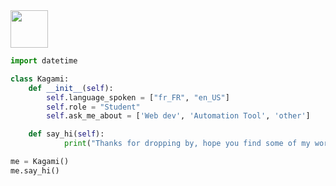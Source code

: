 <img src="https://github.githubassets.com/assets/mona-loading-dimmed-5da225352fd7.gif" width="60">

```py
import datetime

class Kagami:
    def __init__(self):
        self.language_spoken = ["fr_FR", "en_US"]
        self.role = "Student"
        self.ask_me_about = ['Web dev', 'Automation Tool', 'other']

    def say_hi(self):
            print("Thanks for dropping by, hope you find some of my work interesting.")

me = Kagami()
me.say_hi()
```

